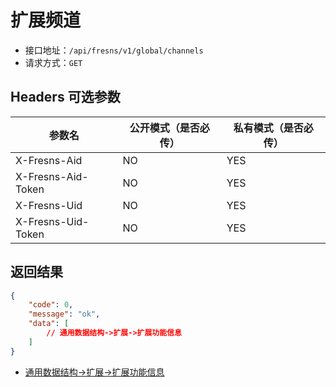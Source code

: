 # 扩展频道

- 接口地址：`/api/fresns/v1/global/channels`
- 请求方式：`GET`

## Headers 可选参数

| 参数名 | 公开模式（是否必传） | 私有模式（是否必传） |
| --- | --- | --- |
| X-Fresns-Aid | NO | YES |
| X-Fresns-Aid-Token | NO | YES |
| X-Fresns-Uid | NO | YES |
| X-Fresns-Uid-Token | NO | YES |

## 返回结果

```json
{
    "code": 0,
    "message": "ok",
    "data": [
        // 通用数据结构->扩展->扩展功能信息
    ]
}
```

- [通用数据结构->扩展->扩展功能信息](../../reference/data/extends.md#扩展功能信息)
